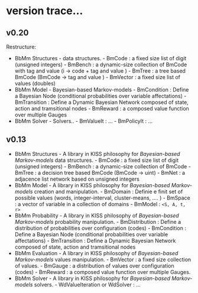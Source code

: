 # version trace...

## v0.20

Restructure: 

* BbMm Structures - data structures.
       - BmCode         : a fixed size list of digit (unsigned integers)
       - BmBench        : a dynamic-size collection of BmCode with tag and value (i -> code + tag and value )
       - BmTree         : a tree based BmCode (BmCode -> tag and value )
       - BmVector       : a fixed size list of values (doubles)
* BbMm Model - Bayesian-based Markov-models
       - BmCondition    : Define a Bayesian Node (conditional probabilities over variable affectations)
       - BmTransition   : Define a Dynamic Bayesian Network composed of state, action and tramsitional nodes 
       - BmReward       : a composed value function over multiple Gauges
* BbMm Solver - Solvers..
       - BmValueIt      : ...
       - BmPolicyIt     : ...

## v0.13

* BbMm Structures - A library in KISS philosophy for *Bayesian-based Markov-models* data structures.
       - BmCode         : a fixed size list of digit (unsigned integers)
       - BmBench        : a dynamic-size collection of BmCode
       - BmTree         : a decision tree based BmCode (BmCode -> uint)
       - BmNet          : a adjacence list network based on unsigned integers
* BbMm Model - A library in KISS philosophy for *Bayesian-based Markov-models* creation and manipulation.
       - BmDomain       : Definie e finit set of possible values (words, integer-interval, cluster-means, .... )
       - BmSpace        : a vector of variable in a collection of domains
       - BmModel        : `<S, A, t, r>`
* BbMm Probability - A library in KISS philosophy of *Bayesian-based Markov-models* probability manipulation.
       - BmDistribution : Define a distribution of probabilities over configuration (codes)
       - BmCondition    : Define a Bayesian Node (conditional probabilities over variable affectations)
       - BmTransition   : Define a Dynamic Bayesian Network composed of state, action and tramsitional nodes 
* BbMm Evaluation - A library in KISS philosophy of *Bayesian-based Markov-models* values manipulation.
       - BmVector       : a fixed size collection of values.
       - BmGauge        : a distribution of values over configuration (codes)
       - BmReward       : a composed value function over multiple Gauges.
* BbMm Solver - A library in KISS philosophy for *Bayesian-based Markov-models* solvers.
       - WdValueIteration or WdSolver     : ...
